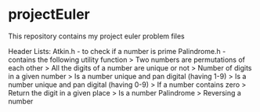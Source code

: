 # projectEuler
This repository contains my project euler problem files

Header Lists:
Atkin.h - to check if a number is prime
Palindrome.h - contains the following utility function
                > Two numbers are permutations of each other
                > All the digits of a number are unique or not
                > Number of digits in a given number
                > Is a number unique and pan digital (having 1-9)
                > Is a number unique and pan digital (having 0-9)
                > If a number contains zero
                > Return the digit in a given place
                > Is a number Palindrome
                > Reversing a number
